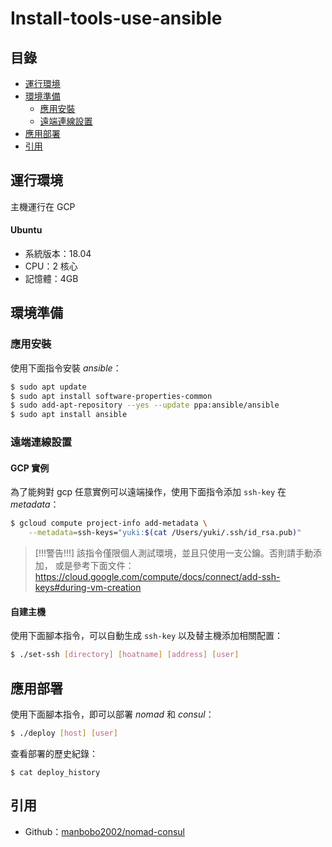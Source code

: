 # Install-tools-use-ansible

## 目錄

- [運行環境](#運行環境)
- [環境準備](#環境準備)
    - [應用安裝](#應用安裝)
    - [遠端連線設置](#遠端連線設置)
- [應用部署](#應用部署)
- [引用](#引用)

## 運行環境

主機運行在 GCP

#### Ubuntu 

- 系統版本：18.04
- CPU：2 核心
- 記憶體：4GB

## 環境準備

### 應用安裝

使用下面指令安裝 *ansible*：

```bash
$ sudo apt update
$ sudo apt install software-properties-common
$ sudo add-apt-repository --yes --update ppa:ansible/ansible
$ sudo apt install ansible
```

### 遠端連線設置

#### GCP 實例

為了能夠對 gcp 任意實例可以遠端操作，使用下面指令添加 `ssh-key` 在 *metadata*：

```bash
$ gcloud compute project-info add-metadata \
    --metadata=ssh-keys="yuki:$(cat /Users/yuki/.ssh/id_rsa.pub)"
```

> [!!!警告!!!] 該指令僅限個人測試環境，並且只使用一支公鑰。否則請手動添加，
> 或是參考下面文件：
> https://cloud.google.com/compute/docs/connect/add-ssh-keys#during-vm-creation

#### 自建主機

使用下面腳本指令，可以自動生成 `ssh-key` 以及替主機添加相關配置：

```bash
$ ./set-ssh [directory] [hoatname] [address] [user]
```

## 應用部署

使用下面腳本指令，即可以部署 *nomad* 和 *consul*：

```bash
$ ./deploy [host] [user]
```

查看部署的歷史紀錄：

```
$ cat deploy_history
```

## 引用

- Github：[manbobo2002/nomad-consul](https://github.com/manbobo2002/nomad-consul)
